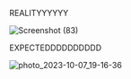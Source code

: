 REALITYYYYYY


![Screenshot (83)](https://github.com/yasaswini2005/google_signup/assets/139364347/3d80856c-c997-4186-94c1-966c2fc2506a)

EXPECTEDDDDDDDDDD


![photo_2023-10-07_19-16-36](https://github.com/yasaswini2005/google_signup/assets/139364347/4fdcec7f-69ce-401d-bf9e-252398f8e5a5)
